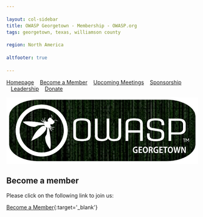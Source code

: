 ```yaml
---

layout: col-sidebar
title: OWASP Georgetown - Membership - OWASP.org
tags: georgetown, texas, williamson county

region: North America

altfooter: true

---
```

[Homepage](index.md)
&nbsp;&nbsp;&nbsp;[Become a Member](membership.md)
&nbsp;&nbsp;&nbsp;[Upcoming Meetings](meetings.md)
&nbsp;&nbsp;&nbsp;[Sponsorship](sponsorship.md)
&nbsp;&nbsp;&nbsp;[Leadership](leaders.md)
&nbsp;&nbsp;&nbsp;[Donate](donate.md)

<p><img src="https://raw.githubusercontent.com/OWASP/www-chapter-georgetown/master/assets/images/owaspgeorgetown.jpg"></p>

## Become a member
Please click on the following link to join us:

[Become a Member](/index.php/Membership
){:target='_blank'}
